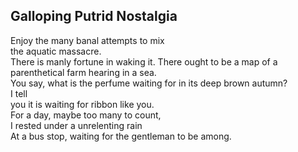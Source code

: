Galloping Putrid Nostalgia
--------------------------
Enjoy the many banal attempts to mix  
the aquatic massacre.  
There is manly fortune in waking it. There ought to be a map of a parenthetical farm hearing in a sea.  
You say, what is the perfume waiting for in its deep brown autumn?  
I tell  
you it is waiting for ribbon like you.  
For a day, maybe too many to count,  
I rested under a unrelenting rain  
At a bus stop, waiting for the gentleman to be among.  
